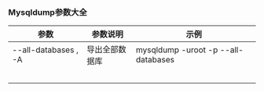 ### Mysqldump参数大全

|参数|参数说明|示例|
|--|--|--|
| --all-databases  , -A | 导出全部数据库 | mysqldump -uroot -p --all-databases |
|  |  |  |
|  |  |  |
|  |  |  |
|  |  |  |
|  |  |  |
